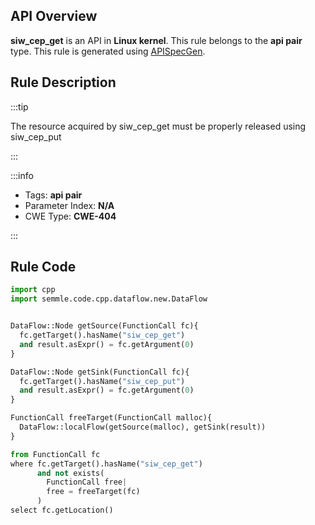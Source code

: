 ---
---


## API Overview
**siw_cep_get** is an API in **Linux kernel**. This rule belongs to the **api pair** type. This rule is generated using [APISpecGen](../../tools/APISpecGen).
## Rule Description

:::tip

The resource acquired by siw_cep_get must be properly released using siw_cep_put

:::

:::info

- Tags: **api pair**
- Parameter Index: **N/A**
- CWE Type: **CWE-404**

:::

## Rule Code
```python
import cpp
import semmle.code.cpp.dataflow.new.DataFlow


DataFlow::Node getSource(FunctionCall fc){
  fc.getTarget().hasName("siw_cep_get")
  and result.asExpr() = fc.getArgument(0)
}

DataFlow::Node getSink(FunctionCall fc){
  fc.getTarget().hasName("siw_cep_put")
  and result.asExpr() = fc.getArgument(0)
}

FunctionCall freeTarget(FunctionCall malloc){
  DataFlow::localFlow(getSource(malloc), getSink(result))
}

from FunctionCall fc
where fc.getTarget().hasName("siw_cep_get")
      and not exists(
        FunctionCall free| 
        free = freeTarget(fc)
      )
select fc.getLocation()

    
```